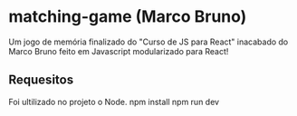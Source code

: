 # matching-game (Marco Bruno)
Um jogo de memória finalizado do "Curso de JS para React" inacabado do Marco Bruno feito em Javascript modularizado para React!

## Requesitos
Foi ultilizado no projeto o Node.
npm install
npm run dev
